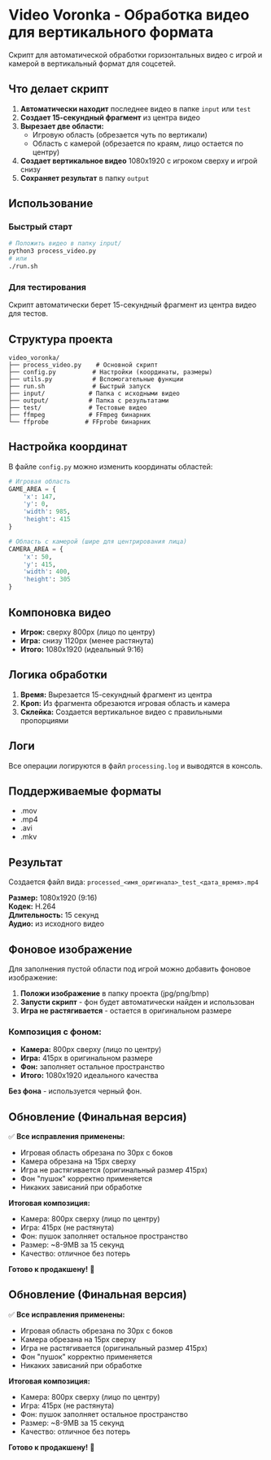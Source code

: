 # Video Voronka - Обработка видео для вертикального формата

Скрипт для автоматической обработки горизонтальных видео с игрой и камерой в вертикальный формат для соцсетей.

## Что делает скрипт

1. **Автоматически находит** последнее видео в папке `input` или `test`
2. **Создает 15-секундный фрагмент** из центра видео
3. **Вырезает две области:**
   - Игровую область (обрезается чуть по вертикали)
   - Область с камерой (обрезается по краям, лицо остается по центру)
4. **Создает вертикальное видео** 1080x1920 с игроком сверху и игрой снизу
5. **Сохраняет результат** в папку `output`

## Использование

### Быстрый старт
```bash
# Положить видео в папку input/
python3 process_video.py
# или
./run.sh
```

### Для тестирования
Скрипт автоматически берет 15-секундный фрагмент из центра видео для тестов.

## Структура проекта

```
video_voronka/
├── process_video.py    # Основной скрипт
├── config.py          # Настройки (координаты, размеры)
├── utils.py           # Вспомогательные функции
├── run.sh             # Быстрый запуск
├── input/            # Папка с исходными видео
├── output/           # Папка с результатами
├── test/             # Тестовые видео
├── ffmpeg            # FFmpeg бинарник
└── ffprobe          # FFprobe бинарник
```

## Настройка координат

В файле `config.py` можно изменить координаты областей:

```python
# Игровая область
GAME_AREA = {
    'x': 147,
    'y': 0,
    'width': 985,
    'height': 415
}

# Область с камерой (шире для центрирования лица)
CAMERA_AREA = {
    'x': 50,
    'y': 415,
    'width': 400,
    'height': 305
}
```

## Компоновка видео

- **Игрок:** сверху 800px (лицо по центру)
- **Игра:** снизу 1120px (менее растянута)
- **Итого:** 1080x1920 (идеальный 9:16)

## Логика обработки

1. **Время:** Вырезается 15-секундный фрагмент из центра
2. **Кроп:** Из фрагмента обрезаются игровая область и камера
3. **Склейка:** Создается вертикальное видео с правильными пропорциями

## Логи

Все операции логируются в файл `processing.log` и выводятся в консоль.

## Поддерживаемые форматы

- .mov
- .mp4
- .avi
- .mkv

## Результат

Создается файл вида: `processed_<имя_оригинала>_test_<дата_время>.mp4`

**Размер:** 1080x1920 (9:16)  
**Кодек:** H.264  
**Длительность:** 15 секунд  
**Аудио:** из исходного видео

## Фоновое изображение

Для заполнения пустой области под игрой можно добавить фоновое изображение:

1. **Положи изображение** в папку проекта (jpg/png/bmp)
2. **Запусти скрипт** - фон будет автоматически найден и использован
3. **Игра не растягивается** - остается в оригинальном размере

### Композиция с фоном:
- **Камера:** 800px сверху (лицо по центру)
- **Игра:** 415px в оригинальном размере
- **Фон:** заполняет остальное пространство
- **Итого:** 1080x1920 идеального качества

**Без фона** - используется черный фон.

## Обновление (Финальная версия)

✅ **Все исправления применены:**
- Игровая область обрезана по 30px с боков
- Камера обрезана на 15px сверху 
- Игра не растягивается (оригинальный размер 415px)
- Фон "пушок" корректно применяется
- Никаких зависаний при обработке

**Итоговая композиция:**
- Камера: 800px сверху (лицо по центру)
- Игра: 415px (не растянута)
- Фон: пушок заполняет остальное пространство
- Размер: ~8-9MB за 15 секунд
- Качество: отличное без потерь

**Готово к продакшену!** 🎉

## Обновление (Финальная версия)

✅ **Все исправления применены:**
- Игровая область обрезана по 30px с боков
- Камера обрезана на 15px сверху 
- Игра не растягивается (оригинальный размер 415px)
- Фон "пушок" корректно применяется
- Никаких зависаний при обработке

**Итоговая композиция:**
- Камера: 800px сверху (лицо по центру)
- Игра: 415px (не растянута)
- Фон: пушок заполняет остальное пространство
- Размер: ~8-9MB за 15 секунд
- Качество: отличное без потерь

**Готово к продакшену!** 🎉
